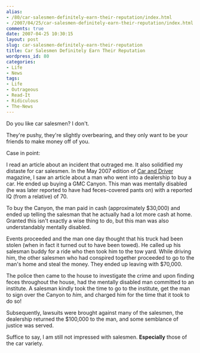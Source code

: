 ```yaml
---
alias:
- /80/car-salesmen-definitely-earn-their-reputation/index.html
- /2007/04/25/car-salesmen-definitely-earn-their-reputation/index.html
comments: true
date: 2007-04-25 10:30:15
layout: post
slug: car-salesmen-definitely-earn-their-reputation
title: Car Salesmen Definitely Earn Their Reputation
wordpress_id: 80
categories:
- Life
- News
tags:
- Life
- Outrageous
- Read-It
- Ridiculous
- The-News
---
```


Do you like car salesmen?  I don't.

They're pushy, they're slightly overbearing, and they only want to be your friends to make money off of you.

Case in point:

I read an article about an incident that outraged me.  It also solidified my distaste for car salesmen.  In the May 2007 edition of [Car and Driver](http://www.caranddriver.com/) magazine, I saw an article about a man who went into a dealership to buy a car.  He ended up buying a GMC Canyon.  This man was mentally disabled (he was later reported to have had feces-covered pants on) with a reported IQ (from a relative) of 70.

To buy the Canyon, the man paid in cash (approximately $30,000) and ended up telling the salesman that he actually had a lot more cash at home.  Granted this isn't exactly a wise thing to do, but this man was also understandably mentally disabled.

Events proceeded and the man one day thought that his truck had been stolen (when in fact it turned out to have been towed).  He called up his salesman buddy for a ride who then took him to the tow yard.  While driving him, the other salesmen who had conspired together proceeded to go to the man's home and steal the money.  They ended up leaving with $70,000.

The police then came to the house to investigate the crime and upon finding feces throughout the house, had the mentally disabled man committed to an institute.  A salesman kindly took the time to go to the institute, get the man to sign over the Canyon to _him_, and charged him for the time that it took to do so!

Subsequently, lawsuits were brought against many of the salesmen, the dealership returned the $100,000 to the man, and some semblance of justice was served.

Suffice to say, I am still not impressed with salesmen.  **Especially** those of the car variety.
